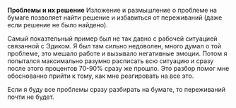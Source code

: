 **Проблемы и их решение**
Изложение и размышление о проблеме на бумаге позволяет найти решение и избавиться от переживаний (даже если решение не было найдено). 

Самый показтельный пример был не так давно с рабочей ситуацией связанной с Эдиком. Я был там сильно недоволен, много думал о той проблеме, это мешало работе и вызывало негативные эмоции. Потом я попытался максимально разумно расписать всю ситуацию и сразу после этого процентов 70-90% сразу же прошло. Это разбор помог мне обоснованно прийти к тому, как мне реагировать на все это.

Если я буду все проблемы сразу разбирать на бумаге, то переживаний почти не будет.